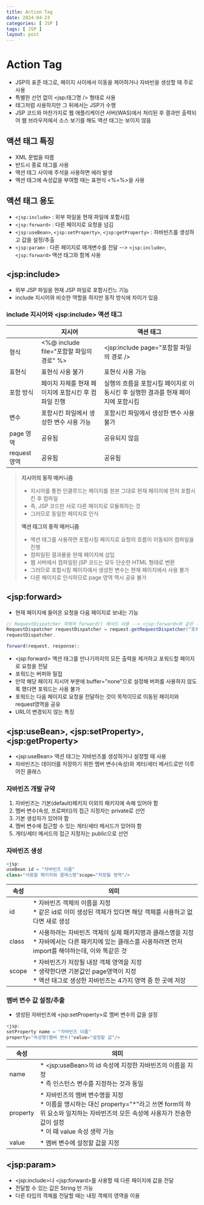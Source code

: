 ```yaml
---
title: Action Tag
date: 2024-04-23
categories: [ JSP ]
tags: [ JSP ]
layout: post
---
```


# Action Tag

* JSP의 표준 태그로, 페이지 사이에서 이동을 제어하거나 자바빈을 생성할 때 주로 사용
* 특별한 선언 없이 <jsp:태그명 /> 형태로 사용
* 태그처럼 사용하지만 그 뒤에서는 JSP가 수행
* JSP 코드와 마찬가지로 웹 애플리케이션 서버(WAS)에서 처리된 후 결과만 출력되어 웹 브라우저에서 소스 보기를 해도 액션 태그는 보이지 않음

## 액션 태그 특징

* XML 문법을 따름
* 반드시 종료 태그를 사용
* 액션 태그 사이에 주석을 사용하면 에러 발생
* 액션 태그에 속성값을 부여할 때는 표현식 <%=%>을 사용

## 액션 태그 용도

* `<jsp:include>` : 외부 파일을 현재 파일에 포함시킴
* `<jsp:forward>` : 다른 페이지로 요청을 넘김
* `<jsp:useBean>`, `<jsp:setProperty>`, `<jsp:getProperty>` : 자바빈즈를 생성하고 값을 설정/추출
* `<jsp:param>` : 다른 페이지로 매개변수를 전달 --> `<jsp:include>`, `<jsp:forward>` 액션 태그와 함께 사용

## \<jsp:include>

* 외부 JSP 파일을 현재 JSP 파일로 포함시킨느 기능
* include 지시어와 비슷한 역할을 하지만 동작 방식에 차이가 있음

### include 지시어와 \<jsp:include> 액션 태그

|            | 지시어                              | 액션 태그                                         |
|------------|----------------------------------|-----------------------------------------------|
| 형식         | <%@ include file="포함할 파일의 경로" %> | <jsp:include page="포함할 파일의 경로 />              |
| 표현식        | 표현식 사용 불가                        | 표현식 사용 가능                                     |
| 포함 방식      | 페이지 자체를 현재 페이지에 포함시킨 후 컴파일 진행    | 실행의 흐름을 포함시킬 페이지로 이동시킨 후 실행한 결과를 현재 페이지에 포함시킴 |
| 변수         | 포함시킨 파일에서 생성한 변수 사용 가능           | 포함시킨 파일에서 생성한 변수 사용 불가                        |
| page 영역    | 공유됨                              | 공유되지 않음                                       |
| request 영역 | 공유됨                              | 공유됨                                           |

> **지시어의 동작 매커니즘**
> * 지시어를 통한 인클루드는 페이지를 원본 그대로 현재 페이지에 먼저 포함시킨 후 컴파일
> * 즉, JSP 코드만 서로 다른 페이지로 모듈화하는 것
> * 그러므로 동일한 페이지로 인식
>
> **액션 태그의 동작 매커니즘**
> * 액션 태그를 사용하면 포함시킬 페이지로 요청의 흐름이 이동되어 컴파일을 진행
> * 컴파일된 결과물을 현재 페이지에 삽입
> * 웹 서버에서 컴파일된 jSP 코드는 모두 단순한 HTML 형태로 변환
> * 그러므로 포함시킬 페이지에서 생성한 변수는 현재 페이지에서 사용 불가
> * 다른 페이지로 인식하므로 page 영역 역시 공유 불가

## \<jsp:forward>

* 현재 페이지에 들어온 요청을 다음 페이지로 보내는 기능

```java
// RequestDispatcher 객체의 forward() 메서드 이용 --> <jsp:forward>와 같은 기능 수행
RequestDispatcher requestDispatcher = request.getRequestDispatcher("포워드할 파일의 경로");
requestDispatcher.

forward(request, response);
```

* \<jsp:forward> 액션 태그를 만나기까지의 모든 출력을 제거하고 포워드할 페이지로 요청을 전달
* 포워드는 버퍼와 밀접
* 만약 해당 페이지 지시어 부분에 buffer="none"으로 설정해 버퍼를 사용하지 않도록 했다면 포워드는 사용 불가
* 포워드는 다음 페이지로 요청을 전달하는 것이 목적이므로 이동된 페이지와 request영역을 공유
* URL이 변경되지 않는 특징

## \<jsp:useBean>, \<jsp:setProperty>, \<jsp:getProperty>

* \<jsp:useBean> 액션 태그는 자바빈즈를 생성하거나 설정할 때 사용
* 자바빈즈는 데이터를 저장하기 위한 멤버 변수(속성)와 게터/세터 메서드로만 이루어진 클래스

### 자바빈즈 개발 규약

1. 자바빈즈는 기본(default)패키지 이외의 패키지에 속해 있어야 함
2. 멤버 변수(속성, 프로퍼티)의 접근 지정자는 private로 선언
3. 기본 생성자가 있어야 함
4. 멤버 변수에 접근할 수 있는 게터/세터 메서드가 있어야 함
5. 게터/세터 메서드의 접근 지정자는 public으로 선언

### 자바빈즈 생성

```java
<jsp:
useBean id = "자바빈즈 이름"
class="사용할 패키지와 클래스명"scope="저장될 영역"/>
```

| 속성    | 의미                                                                                             |
|-------|------------------------------------------------------------------------------------------------|
| id    | * 자바빈즈 객체의 이름을 지정<br>* 같은 id로 이미 생성된 객체가 있다면 해당 객체를 사용하고 없다면 새로 생성                             |
| class | * 사용하려는 자바빈즈 객체의 실제 패키지명과 클래스명을 지정<br>* 자바에서는 다른 패키지에 있는 클래스를 사용하려면 먼저 import를 해야하는데, 이와 똑같은 것 |
| scope | * 자바빈즈가 저장될 내장 객체 영역을 지정<br>* 생략한다면 기본값인 page영역이 지정<br>* 액션 태그로 생성한 자바빈즈는 4가지 영역 중 한 곳에 저장     |

### 멤버 변수 값 설정/추출

* 생성된 자바빈즈에 \<jsp:setProperty>로 멤버 변수의 값을 설정

```java
<jsp:
setProperty name = "자바빈즈 이름"
property="속성명(멤버 변수)"value="설정할 값"/>
```

| 속성       | 의미                                                                                                                           |
|----------|------------------------------------------------------------------------------------------------------------------------------|
| name     | * \<jsp:useBean>의 id 속성에 지정한 자바빈즈의 이름을 지정<br>* 즉 인스턴스 변수를 지정하는 것과 동일                                                         |
| property | * 자바빈즈의 멤버 변수명을 지정<br>* 이름을 명시하는 대신 property="\*"라고 쓰면 form의 하위 요소와 일치하는 자바빈즈의 모든 속성에 사용자가 전송한 값이 설정<br>* 이 때 value 속성 생략 가능 |
| value    | * 멤버 변수에 설정할 값을 지정                                                                                                           |

## \<jsp:param>

* \<jsp:include>나 \<jsp:forward>를 사용할 때 다른 페이지에 값을 전달
* 전달할 수 있는 값은 String 만 가능
* 다른 타입의 객체를 전달할 때는 내장 객체의 영역을 이용